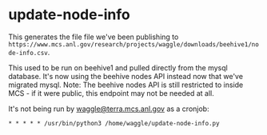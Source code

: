 # update-node-info

This generates the file file we've been publishing to `https://www.mcs.anl.gov/research/projects/waggle/downloads/beehive1/node-info.csv`.

This used to be run on beehive1 and pulled directly from the mysql database. It's now using the beehive nodes API instead now that we've migrated mysql. Note: The beehive nodes API is still restricted to inside MCS - if it were public, this endpoint may not be needed at all.

It's not being run by waggle@terra.mcs.anl.gov as a cronjob:

```txt
* * * * * /usr/bin/python3 /home/waggle/update-node-info.py
```
